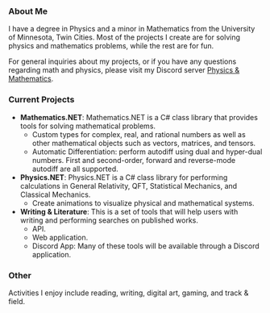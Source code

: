 ### About Me
I have a degree in Physics and a minor in Mathematics from the University of Minnesota, Twin Cities. Most of the projects I create are for solving physics and mathematics problems, while the rest are for fun.

For general inquiries about my projects, or if you have any questions regarding math and physics, please visit my Discord server [Physics & Mathematics](https://discord.gg/haqS9TVK8B).

### Current Projects
- **Mathematics.NET**: Mathematics.NET is a C# class library that provides tools for solving mathematical problems.
  - Custom types for complex, real, and rational numbers as well as other mathematical objects such as vectors, matrices, and tensors.
  - Automatic Differentiation: perform autodiff using dual and hyper-dual numbers. First and second-order, forward and reverse-mode autodiff are all supported.
- **Physics.NET**: Physics.NET is a C# class library for performing calculations in General Relativity, QFT, Statistical Mechanics, and Classical Mechanics.
  - Create animations to visualize physical and mathematical systems.
- **Writing & Literature**: This is a set of tools that will help users with writing and performing searches on published works.
  - API.
  - Web application.
  - Discord App: Many of these tools will be available through a Discord application.

### Other
Activities I enjoy include reading, writing, digital art, gaming, and track & field.
